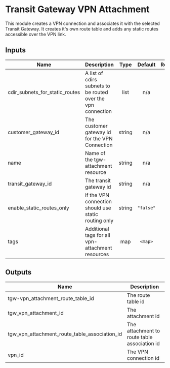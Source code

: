 # Transit Gateway VPN Attachment

This module creates a VPN connection and associates it with the selected Transit Gateway. It creates it's own route table
and adds any static routes accessible over the VPN link.

## Inputs

| Name | Description | Type | Default | Required |
|------|-------------|:----:|:-----:|:-----:|
| cdir\_subnets\_for\_static\_routes | A list of cdirs subnets to be routed over the vpn connection | list | n/a | yes |
| customer\_gateway\_id | The customer gateway id for the VPN Connection | string | n/a | yes |
| name | Name of the tgw-attachment resource | string | n/a | yes |
| transit\_gateway\_id | The transit gateway id | string | n/a | yes |
| enable\_static\_routes\_only | If the VPN connection should use static routing only | string | `"false"` | no |
| tags | Additional tags for all vpn-attachment resources | map | `<map>` | no |

## Outputs

| Name | Description |
|------|-------------|
| tgw-vpn\_attachment\_route\_table\_id | The route table id |
| tgw\_vpn\_attachment\_id | The attachment id |
| tgw\_vpn\_attachment\_route\_table\_association\_id | The attachment to route table association id |
| vpn\_id | The VPN connection id |

